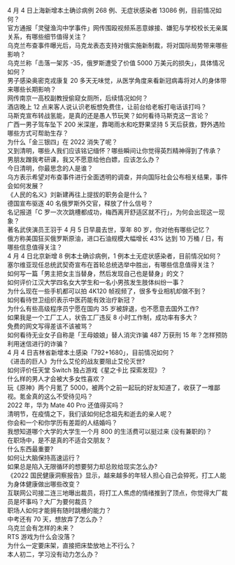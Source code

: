 4 月 4 日上海新增本土确诊病例 268 例、无症状感染者 13086 例，目前情况如何？  
官方通报「灵璧渔沟中学事件」网传围殴视频系恶意嫁接、嫌犯与学校校长无亲属关系，有哪些细节值得关注？  
乌克兰布查事件曝光后，马克龙表态支持对俄实施新制裁，将对国际局势带来哪些影响？  
乌克兰称「击落一架苏 -35，俄罗斯遭受了价值 5000 万美元的损失」，具体情况如何？  
男子感染奥密克戎康复 20 多天无味觉，从医学角度来看新冠病毒将对人的身体带来哪些长期影响？  
网传南京一高校副教授偷窥女厕所，后续情况如何？  
酒店晚上 12 点来客人说认识老板想免费住，让前台给老板打电话该打吗？  
马斯克宣布转战氢能，是真的还是愚人节玩笑？如何看待马斯克这一言论？  
广西一男子驾车坠下 200 米深崖，靠喝雨水和吃野果坚持 5 天后获救，野外遇险哪些方式可帮助生存？  
为什么「金三银四」在 2022 消失了呢？  
又到清明，哪些人我们应该铭记缅怀？哪些瞬间让你觉得英烈精神得到了传承？  
男朋友蹭我考研课，我又不愿意给他白嫖，应该怎么办？  
今日清明，你最思念的人是谁？  
乌方表示希望对布查事件进行全面透明的调查，并向国际社会公布相关结果，事件会如何发展？  
《人民的名义》刘新建再往上提拔的职务会是什么？  
德国宣布驱逐 40 名俄罗斯外交官，释放了什么信号？  
名记报道「C 罗一次次跳槽都成功，梅西离开舒适区就不行」，为何会出现这一现象？  
著名武侠演员王羽于 4 月 5 日早晨去世，享年 80 岁，你对他有哪些记忆？  
俄方称美国狂买俄罗斯原油，进口石油规模大幅增长 43% 达到 10 万桶 / 日，有哪些信息值得关注？  
4 月 4 日北京新增 8 例本土确诊病例，1 例本土无症状感染者，目前情况如何？  
塞尔维亚现任总统武契奇宣布在首轮总统选举中胜出，有哪些信息值得关注？  
如何写一篇「男主把女主当替身，然后发现自己也是替身」的文？  
如何评价江汉大学四名女大学生和一名小男孩发生肢体纠纷一事？  
为什么现在一些手机都可以拍 4K120 帧视频了，很多专业相机却做不到？  
如何看待世卫组织表示中医药能有效治疗新冠？  
为什么有些高级程序员宁愿在国内 35 岁被辞退，也不愿意去国外工作?  
如果我是一个工厂工人，状告工厂违反 8 小时工作制，成功率有多大？  
免费的网文写得差该不该被骂？  
如何看待无业女子自称是「王母娘娘」替人消灾诈骗 487 万获刑 15 年？怎样预防利用迷信进行的诈骗？  
4 月 4 日吉林省新增本土感染「792+1680」，目前情况如何？  
《进击的巨人》为什么艾伦的战友要阻止艾伦灭世?  
如何评价任天堂 Switch 独占游戏《星之卡比 探索发现》？  
什么样的男人才会被大多女性喜欢？  
玩《原神》两个月氪了 5000，被两个之前一起玩的好友知道了，收获了一堆鄙视。氪金真的这么不受待见吗？  
2022 年，华为 Mate 40 Pro 还值得买吗？  
清明节，在疫情之下，我们该如何纪念祖先和逝去的亲人呢？  
你会和一个和你学历有差距的人结婚吗？  
我想知道哪个大学的大学生一个月 800 的生活费可以挺过来 (没有兼职的)？  
在职场中，是不是真的不适合交朋友？  
什么东西最重要?  
如何让大脑保持高速运行？  
如果总是陷入无限循环的想要努力却总败给现实怎么办?  
《2022 国民健康洞察报告》显示，越来越多的年轻人担心自己会猝死，打工人能为身体健康做出哪些改变？  
互联网公司接二连三地曝出裁员，将打工人焦虑的情绪推到了顶点，你觉得大厂裁员是坏事吗？大厂为要何裁员？  
职场人如何才能拥有随时跳槽的能力？  
中考还有 70 天，想放弃了怎么办？  
乌克兰会有怎样的未来？  
RTS 游戏为什么会没落？  
为什么一定要床架，直接把床垫放地上不行么？  
本人初二，学习没有动力怎么办？  
